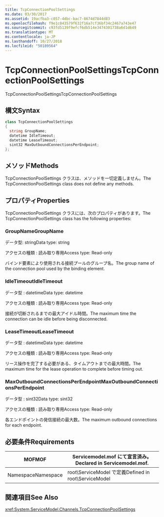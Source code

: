 ```yaml
---
title: TcpConnectionPoolSettings
ms.date: 03/30/2017
ms.assetid: 19acfba3-c057-4dbc-bac7-8674d7844d83
ms.openlocfilehash: f9e1c043579f632f16a7cf36bf34c2467a743e47
ms.sourcegitcommit: c93fd5139f9efcf6db514e3474301738a6d1d649
ms.translationtype: MT
ms.contentlocale: ja-JP
ms.lasthandoff: 10/27/2018
ms.locfileid: "50189564"
---
```

# <a name="tcpconnectionpoolsettings"></a><span data-ttu-id="836d5-102">TcpConnectionPoolSettings</span><span class="sxs-lookup"><span data-stu-id="836d5-102">TcpConnectionPoolSettings</span></span>
<span data-ttu-id="836d5-103">TcpConnectionPoolSettings</span><span class="sxs-lookup"><span data-stu-id="836d5-103">TcpConnectionPoolSettings</span></span>  
  
## <a name="syntax"></a><span data-ttu-id="836d5-104">構文</span><span class="sxs-lookup"><span data-stu-id="836d5-104">Syntax</span></span>  
  
```csharp
class TcpConnectionPoolSettings  
{  
  string GroupName;  
  datetime IdleTimeout;  
  datetime LeaseTimeout;  
  sint32 MaxOutboundConnectionsPerEndpoint;  
};  
```  
  
## <a name="methods"></a><span data-ttu-id="836d5-105">メソッド</span><span class="sxs-lookup"><span data-stu-id="836d5-105">Methods</span></span>  
 <span data-ttu-id="836d5-106">TcpConnectionPoolSettings クラスは、メソッドを一切定義しません。</span><span class="sxs-lookup"><span data-stu-id="836d5-106">The TcpConnectionPoolSettings class does not define any methods.</span></span>  
  
## <a name="properties"></a><span data-ttu-id="836d5-107">プロパティ</span><span class="sxs-lookup"><span data-stu-id="836d5-107">Properties</span></span>  
 <span data-ttu-id="836d5-108">TcpConnectionPoolSettings クラスには、次のプロパティがあります。</span><span class="sxs-lookup"><span data-stu-id="836d5-108">The TcpConnectionPoolSettings class has the following properties:</span></span>  
  
### <a name="groupname"></a><span data-ttu-id="836d5-109">GroupName</span><span class="sxs-lookup"><span data-stu-id="836d5-109">GroupName</span></span>  
 <span data-ttu-id="836d5-110">データ型: string</span><span class="sxs-lookup"><span data-stu-id="836d5-110">Data type: string</span></span>  
  
 <span data-ttu-id="836d5-111">アクセスの種類 : 読み取り専用</span><span class="sxs-lookup"><span data-stu-id="836d5-111">Access type: Read-only</span></span>  
  
 <span data-ttu-id="836d5-112">バインド要素により使用される接続プールのグループ名。</span><span class="sxs-lookup"><span data-stu-id="836d5-112">The group name of the connection pool used by the binding element.</span></span>  
  
### <a name="idletimeout"></a><span data-ttu-id="836d5-113">IdleTimeout</span><span class="sxs-lookup"><span data-stu-id="836d5-113">IdleTimeout</span></span>  
 <span data-ttu-id="836d5-114">データ型 : datetime</span><span class="sxs-lookup"><span data-stu-id="836d5-114">Data type: datetime</span></span>  
  
 <span data-ttu-id="836d5-115">アクセスの種類 : 読み取り専用</span><span class="sxs-lookup"><span data-stu-id="836d5-115">Access type: Read-only</span></span>  
  
 <span data-ttu-id="836d5-116">接続が切断されるまでの最大アイドル時間。</span><span class="sxs-lookup"><span data-stu-id="836d5-116">The maximum time the connection can be idle before being disconnected.</span></span>  
  
### <a name="leasetimeout"></a><span data-ttu-id="836d5-117">LeaseTimeout</span><span class="sxs-lookup"><span data-stu-id="836d5-117">LeaseTimeout</span></span>  
 <span data-ttu-id="836d5-118">データ型 : datetime</span><span class="sxs-lookup"><span data-stu-id="836d5-118">Data type: datetime</span></span>  
  
 <span data-ttu-id="836d5-119">アクセスの種類 : 読み取り専用</span><span class="sxs-lookup"><span data-stu-id="836d5-119">Access type: Read-only</span></span>  
  
 <span data-ttu-id="836d5-120">リース操作を完了する必要がある、タイムアウトまでの最大時間。</span><span class="sxs-lookup"><span data-stu-id="836d5-120">The maximum time for the lease operation to complete before timing out.</span></span>  
  
### <a name="maxoutboundconnectionsperendpoint"></a><span data-ttu-id="836d5-121">MaxOutboundConnectionsPerEndpoint</span><span class="sxs-lookup"><span data-stu-id="836d5-121">MaxOutboundConnectionsPerEndpoint</span></span>  
 <span data-ttu-id="836d5-122">データ型 : sint32</span><span class="sxs-lookup"><span data-stu-id="836d5-122">Data type: sint32</span></span>  
  
 <span data-ttu-id="836d5-123">アクセスの種類 : 読み取り専用</span><span class="sxs-lookup"><span data-stu-id="836d5-123">Access type: Read-only</span></span>  
  
 <span data-ttu-id="836d5-124">各エンドポイントの発信接続の最大数。</span><span class="sxs-lookup"><span data-stu-id="836d5-124">The maximum outbound connections for each endpoint.</span></span>  
  
## <a name="requirements"></a><span data-ttu-id="836d5-125">必要条件</span><span class="sxs-lookup"><span data-stu-id="836d5-125">Requirements</span></span>  
  
|<span data-ttu-id="836d5-126">MOF</span><span class="sxs-lookup"><span data-stu-id="836d5-126">MOF</span></span>|<span data-ttu-id="836d5-127">Servicemodel.mof にて宣言済み。</span><span class="sxs-lookup"><span data-stu-id="836d5-127">Declared in Servicemodel.mof.</span></span>|  
|---------|-----------------------------------|  
|<span data-ttu-id="836d5-128">Namespace</span><span class="sxs-lookup"><span data-stu-id="836d5-128">Namespace</span></span>|<span data-ttu-id="836d5-129">root\ServiceModel で定義</span><span class="sxs-lookup"><span data-stu-id="836d5-129">Defined in root\ServiceModel</span></span>|  
  
## <a name="see-also"></a><span data-ttu-id="836d5-130">関連項目</span><span class="sxs-lookup"><span data-stu-id="836d5-130">See Also</span></span>  
 <xref:System.ServiceModel.Channels.TcpConnectionPoolSettings>
